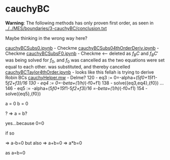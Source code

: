 # cauchyBC

**Warning**: The following methods has only proven first order, as seen in
[../../MES/boundaries/3-cauchyBC/conclusion.txt](../../MES/boundaries/3-cauchyBC/conclusion.txt)

Maybe thinking in the wrong way here?

[cauchyBCSubs0.ipynb](cauchyBCSubs0.ipynb) - Checkme
[cauchyBCSubs04thOrderDeriv.ipynb](cauchyBCSubs04thOrderDeriv.ipynb) - Checkme
[cauchyBCSubsF0.ipynb](cauchyBCSubsF0.ipynb) - Checkme <-- deleted as $f_BC$
and $f_BC'$ was being solved for $f_0$, and $f_0$ was cancelled as the two
equations were set equal to each other.
was substituted, and thereby cancelled
[cauchyBCTaylor4thOrder.ipynb](cauchyBCTaylor4thOrder.ipynb) - looks like this fellah is trying to derive Robin BCs
[cauchyHelper.mw](cauchyHelper.mw) -  Delme?
    120 - eq3 := 0=-alpha+(5*f0+15*f1-5*f2+f3)/16
    130 - eq4 := 0=-beta+(1/h)*(-f0+f1)
    138 - solve({eq3,eq4},{f0})
    ...
    146 - eq5 := -alpha+(5*f0+15*f1-5*f2+f3)/16 =-beta+(1/h)*(-f0+f1)
    154 - solve({eq5},{f0})


a = 0
b = 0

? => a = b?

yes...because 0=0

if so

=> a-b=0
but also
=> a+b=0
=> a*b=0

as a=b=0
